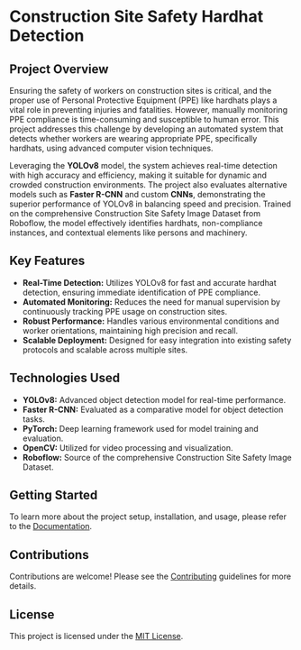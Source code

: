 # Construction Site Safety Hardhat Detection

## Project Overview

Ensuring the safety of workers on construction sites is critical, and the proper use of Personal Protective Equipment (PPE) like hardhats plays a vital role in preventing injuries and fatalities. However, manually monitoring PPE compliance is time-consuming and susceptible to human error. This project addresses this challenge by developing an automated system that detects whether workers are wearing appropriate PPE, specifically hardhats, using advanced computer vision techniques.

Leveraging the **YOLOv8** model, the system achieves real-time detection with high accuracy and efficiency, making it suitable for dynamic and crowded construction environments. The project also evaluates alternative models such as **Faster R-CNN** and custom **CNNs**, demonstrating the superior performance of YOLOv8 in balancing speed and precision. Trained on the comprehensive Construction Site Safety Image Dataset from Roboflow, the model effectively identifies hardhats, non-compliance instances, and contextual elements like persons and machinery.

## Key Features

- **Real-Time Detection:** Utilizes YOLOv8 for fast and accurate hardhat detection, ensuring immediate identification of PPE compliance.
- **Automated Monitoring:** Reduces the need for manual supervision by continuously tracking PPE usage on construction sites.
- **Robust Performance:** Handles various environmental conditions and worker orientations, maintaining high precision and recall.
- **Scalable Deployment:** Designed for easy integration into existing safety protocols and scalable across multiple sites.

## Technologies Used

- **YOLOv8:** Advanced object detection model for real-time performance.
- **Faster R-CNN:** Evaluated as a comparative model for object detection tasks.
- **PyTorch:** Deep learning framework used for model training and evaluation.
- **OpenCV:** Utilized for video processing and visualization.
- **Roboflow:** Source of the comprehensive Construction Site Safety Image Dataset.

## Getting Started

To learn more about the project setup, installation, and usage, please refer to the [Documentation](./docs).

## Contributions

Contributions are welcome! Please see the [Contributing](./CONTRIBUTING.md) guidelines for more details.

## License

This project is licensed under the [MIT License](./LICENSE).

